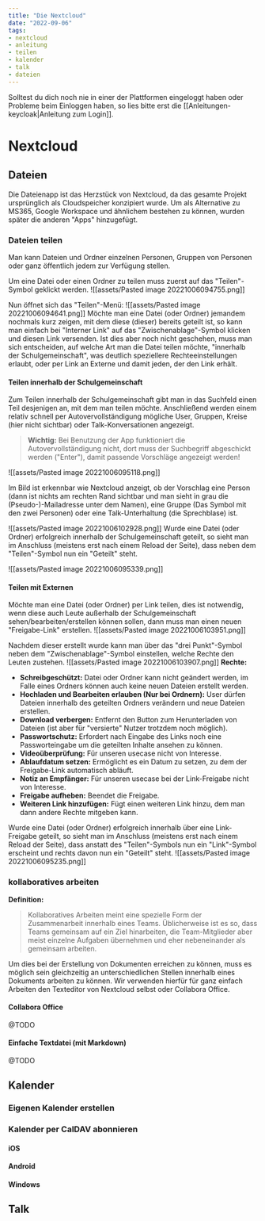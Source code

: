 ```yaml
---
title: "Die Nextcloud"
date: "2022-09-06"
tags:
- nextcloud
- anleitung
- teilen
- kalender
- talk
- dateien
---
```


Solltest du dich noch nie in einer der Plattformen eingeloggt haben oder Probleme beim Einloggen haben, so lies bitte erst die [[Anleitungen-keycloak|Anleitung zum Login]].

# Nextcloud
## Dateien
Die Dateienapp ist das Herzstück von Nextcloud, da das gesamte Projekt ursprünglich als Cloudspeicher konzipiert wurde. Um als Alternative zu MS365, Google Workspace und ähnlichem bestehen zu können, wurden später die anderen "Apps" hinzugefügt.

### Dateien teilen
Man kann Dateien und Ordner einzelnen Personen, Gruppen von Personen oder ganz öffentlich jedem zur Verfügung stellen.

Um eine Datei oder einen Ordner zu teilen muss zuerst auf das "Teilen"-Symbol geklickt werden.
![[assets/Pasted image 20221006094755.png]]

Nun öffnet sich das "Teilen"-Menü:
![[assets/Pasted image 20221006094641.png]]
Möchte man eine Datei (oder Ordner) jemandem nochmals kurz zeigen, mit dem diese (dieser) bereits geteilt ist, so kann man einfach bei "Interner Link" auf das "Zwischenablage"-Symbol klicken und diesen Link versenden. Ist dies aber noch nicht geschehen, muss man sich entscheiden, auf welche Art man die Datei teilen möchte, "innerhalb der Schulgemeinschaft", was deutlich speziellere Rechteeinstellungen erlaubt, oder per Link an Externe und damit jeden, der den Link erhält.

#### Teilen innerhalb der Schulgemeinschaft

Zum Teilen innerhalb der Schulgemeinschaft gibt man in das Suchfeld einen Teil desjenigen an, mit dem man teilen möchte. Anschließend werden einem relativ schnell per Autovervollständigung mögliche User, Gruppen, Kreise (hier nicht sichtbar) oder Talk-Konversationen angezeigt.

>**Wichtig:**
>Bei Benutzung der App funktioniert die Autovervollständigung nicht, dort muss der Suchbegriff abgeschickt werden ("Enter"), damit passende Vorschläge angezeigt werden!

![[assets/Pasted image 20221006095118.png]]

Im Bild ist erkennbar wie Nextcloud anzeigt, ob der Vorschlag eine Person (dann ist nichts am rechten Rand sichtbar und man sieht in grau die (Pseudo-)-Mailadresse unter dem Namen), eine Gruppe (Das Symbol mit den zwei Personen) oder eine Talk-Unterhaltung (die Sprechblase) ist.

![[assets/Pasted image 20221006102928.png]]
Wurde eine Datei (oder Ordner) erfolgreich innerhalb der Schulgemeinschaft geteilt, so sieht man im Anschluss (meistens erst nach einem Reload der Seite), dass neben dem "Teilen"-Symbol nun ein "Geteilt" steht.

![[assets/Pasted image 20221006095339.png]]

#### Teilen mit Externen
Möchte man eine Datei (oder Ordner) per Link teilen, dies ist notwendig, wenn diese auch Leute außerhalb der Schulgemeinschaft sehen/bearbeiten/erstellen können sollen, dann muss man einen neuen "Freigabe-Link" erstellen.
![[assets/Pasted image 20221006103951.png]]

Nachdem dieser erstellt wurde kann man über das "drei Punkt"-Symbol neben dem "Zwischenablage"-Symbol einstellen, welche Rechte den Leuten zustehen.
![[assets/Pasted image 20221006103907.png]]
**Rechte:**

- **Schreibgeschützt:** Datei oder Ordner kann nicht geändert werden, im Falle eines Ordners können auch keine neuen Dateien erstellt werden.
- **Hochladen und Bearbeiten erlauben (Nur bei Ordnern):** User dürfen Dateien innerhalb des geteilten Ordners verändern und neue Dateien erstellen.
- **Download verbergen:** Entfernt den Button zum Herunterladen von Dateien (ist aber für "versierte" Nutzer trotzdem noch möglich).
- **Passwortschutz:** Erfordert nach Eingabe des Links noch eine Passworteingabe um die geteilten Inhalte ansehen zu können.
- **Videoüberprüfung:** Für unseren usecase nicht von Interesse.
- **Ablaufdatum setzen:** Ermöglicht es ein Datum zu setzen, zu dem der Freigabe-Link automatisch abläuft.
- **Notiz an Empfänger:** Für unseren usecase bei der Link-Freigabe nicht von Interesse.
- **Freigabe aufheben:** Beendet die Freigabe.
- **Weiteren Link hinzufügen:** Fügt einen weiteren Link hinzu, dem man dann andere Rechte mitgeben kann.

Wurde eine Datei (oder Ordner) erfolgreich innerhalb über eine Link-Freigabe geteilt, so sieht man im Anschluss (meistens erst nach einem Reload der Seite), dass anstatt des "Teilen"-Symbols nun ein "Link"-Symbol erscheint und rechts davon nun ein "Geteilt" steht.
![[assets/Pasted image 20221006095235.png]]

### kollaboratives arbeiten
**Definition:**

>Kollaboratives Arbeiten meint eine spezielle Form der Zusammenarbeit innerhalb eines Teams. Üblicherweise ist es so, dass Teams gemeinsam auf ein Ziel hinarbeiten, die Team-Mitglieder aber meist einzelne Aufgaben übernehmen und eher nebeneinander als gemeinsam arbeiten.

Um dies bei der Erstellung von Dokumenten erreichen zu können, muss es möglich sein gleichzeitig an unterschiedlichen Stellen innerhalb eines Dokuments arbeiten zu können. Wir verwenden hierfür für ganz einfach Arbeiten den Texteditor von Nextcloud selbst oder Collabora Office.

#### Collabora Office
@TODO
#### Einfache Textdatei (mit Markdown)
@TODO
## Kalender
### Eigenen Kalender erstellen
### Kalender per CalDAV abonnieren
#### iOS
#### Android
#### Windows
## Talk
